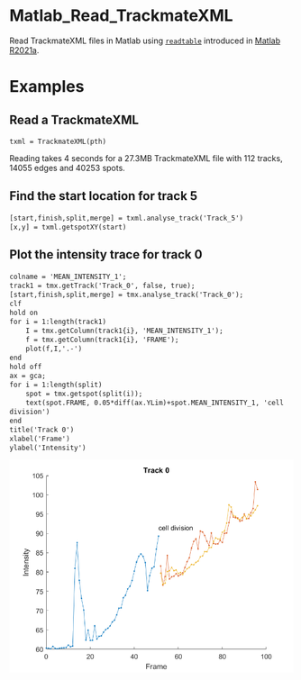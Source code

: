 # Matlab_Read_TrackmateXML
Read TrackmateXML files in Matlab using [`readtable`](https://nl.mathworks.com/help/matlab/ref/readtable.html) introduced in [Matlab R2021a](https://nl.mathworks.com/help/matlab/release-notes.html?rntext=&startrelease=R2021a&endrelease=R2021a).

# Examples
## Read a TrackmateXML
```
txml = TrackmateXML(pth)
```
Reading takes 4 seconds for a 27.3MB TrackmateXML file with 112 tracks, 14055 edges and 40253 spots.
## Find the start location for track 5
```
[start,finish,split,merge] = txml.analyse_track('Track_5')
[x,y] = txml.getspotXY(start)
```
## Plot the intensity trace for track 0
```
colname = 'MEAN_INTENSITY_1';
track1 = tmx.getTrack('Track_0', false, true);
[start,finish,split,merge] = tmx.analyse_track('Track_0');
clf
hold on
for i = 1:length(track1)
    I = tmx.getColumn(track1{i}, 'MEAN_INTENSITY_1');
    f = tmx.getColumn(track1{i}, 'FRAME');
    plot(f,I,'.-')
end
hold off
ax = gca;
for i = 1:length(split)
    spot = tmx.getspot(split(i));
    text(spot.FRAME, 0.05*diff(ax.YLim)+spot.MEAN_INTENSITY_1, 'cell division')
end
title('Track 0')
xlabel('Frame')
ylabel('Intensity')
```
![Track 0 intensity](trackmate_xml_example.png)
